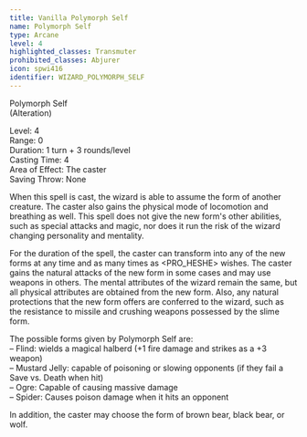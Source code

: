 ```yaml
---
title: Vanilla Polymorph Self
name: Polymorph Self
type: Arcane
level: 4
highlighted_classes: Transmuter
prohibited_classes: Abjurer
icon: spwi416
identifier: WIZARD_POLYMORPH_SELF
---
```

Polymorph Self  
(Alteration)  
  
Level: 4  
Range: 0  
Duration: 1 turn + 3 rounds/level  
Casting Time: 4  
Area of Effect: The caster  
Saving Throw: None  
  
When this spell is cast, the wizard is able to assume the form of another creature. The caster also gains the physical mode of locomotion and breathing as well. This spell does not give the new form's other abilities, such as special attacks and magic, nor does it run the risk of the wizard changing personality and mentality.  
  
For the duration of the spell, the caster can transform into any of the new forms at any time and as many times as &lt;PRO_HESHE&gt; wishes. The caster gains the natural attacks of the new form in some cases and may use weapons in others. The mental attributes of the wizard remain the same, but all physical attributes are obtained from the new form. Also, any natural protections that the new form offers are conferred to the wizard, such as the resistance to missile and crushing weapons possessed by the slime form.  
  
The possible forms given by Polymorph Self are:  
– Flind: wields a magical halberd (+1 fire damage and strikes as a +3 weapon)  
– Mustard Jelly: capable of poisoning or slowing opponents (if they fail a Save vs. Death when hit)  
– Ogre: Capable of causing massive damage  
– Spider: Causes poison damage when it hits an opponent  
  
In addition, the caster may choose the form of brown bear, black bear, or wolf.  
